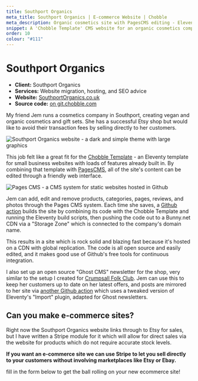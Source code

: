 ```yaml
---
title: Southport Organics
meta_title: Southport Organics | E-commerce Website | Chobble
meta_description: Organic cosmetics site with PagesCMS editing - Eleventy build, Bunny CDN hosting - avoid Etsy fees with direct sales - e-commerce example
snippet: A 'Chobble Template' CMS website for an organic cosmetics company
order: 10
colour: "#111"
---
```


# Southport Organics

- **Client:** Southport Organics
- **Services:** Website migration, hosting, and SEO advice
- **Website:** [SouthportOrganics.co.uk](https://www.southportorganics.co.uk)
- **Source code:** [on git.chobble.com](https://git.chobble.com/hosted-by-chobble/southport-organics)

My friend Jem runs a cosmetics company in Southport, creating vegan and organic cosmetics and gift sets. She has a successful Etsy shop but would like to avoid their transaction fees by selling directly to her customers.

![Southport Organics website - a dark and simple theme with large graphics](/assets/examples/southport-organics.png)

This job felt like a great fit for the [Chobble Template](/services/chobble-template/) - an Eleventy template for small business websites with loads of features already built in. By combining that template with [PagesCMS](https://pagescms.org/), all of the site's content can be edited through a friendly web interface.

![Pages CMS - a CMS system for static websites hosted in Github](/assets/examples/southport-organics-cms.png)

Jem can add, edit and remove products, categories, pages, reviews, and photos through the Pages CMS system. Each time she saves, a [Github action](https://github.com/chobble-mirror/southport-organics/actions) builds the site by combining its code with the Chobble Template and running the Eleventy build scripts, then pushing the code out to a Bunny.net CDN via a "Storage Zone" which is connected to the company's domain name.

This results in a site which is rock solid and blazing fast because it's hosted on a CDN with global replication. The code is all open source and easily edited, and it makes good use of Github's free tools for continuous integration.

I also set up an open source "Ghost CMS" newsletter for the shop, very similar to the setup I created for [Crumpsall Folk Club](/examples/crumpsall-folk-club/). Jem can use this to keep her customers up to date on her latest offers, and posts are mirrored to her site via [another Github action](https://github.com/chobble-mirror/southport-organics/actions/workflows/ghost-import.yml) which uses a tweaked version of Eleventy's "Import" plugin, adapted for Ghost newsletters.

## Can you make e-commerce sites?

Right now the Southport Organics website links through to Etsy for sales, but I have written a Stripe module for it which will allow for direct sales via the website for products which do not require accurate stock levels.

**If you want an e-commerce site we can use Stripe to let you sell directly to your customers without involving marketplaces like Etsy or Ebay.**

fill in the form below to get the ball rolling on your new ecommerce site!
